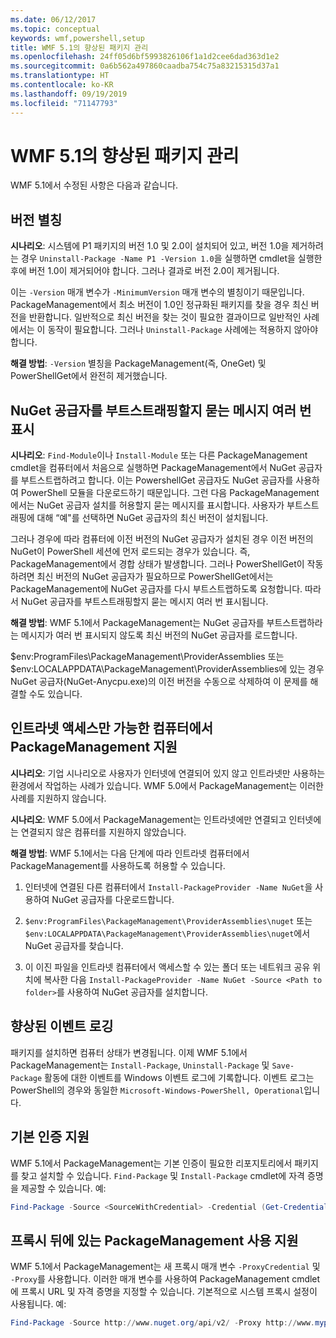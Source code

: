 ```yaml
---
ms.date: 06/12/2017
ms.topic: conceptual
keywords: wmf,powershell,setup
title: WMF 5.1의 향상된 패키지 관리
ms.openlocfilehash: 24ff05d6bf5993826106f1a1d2cee6dad363d1e2
ms.sourcegitcommit: 0a6b562a497860caadba754c75a83215315d37a1
ms.translationtype: HT
ms.contentlocale: ko-KR
ms.lasthandoff: 09/19/2019
ms.locfileid: "71147793"
---
```

# <a name="improvements-to-package-management-in-wmf-51"></a>WMF 5.1의 향상된 패키지 관리

WMF 5.1에서 수정된 사항은 다음과 같습니다.

## <a name="version-alias"></a>버전 별칭

**시나리오**: 시스템에 P1 패키지의 버전 1.0 및 2.0이 설치되어 있고, 버전 1.0을 제거하려는 경우 `Uninstall-Package -Name P1 -Version 1.0`을 실행하면 cmdlet을 실행한 후에 버전 1.0이 제거되어야 합니다. 그러나 결과로 버전 2.0이 제거됩니다.

이는 `-Version` 매개 변수가 `-MinimumVersion` 매개 변수의 별칭이기 때문입니다. PackageManagement에서 최소 버전이 1.0인 정규화된 패키지를 찾을 경우 최신 버전을 반환합니다. 일반적으로 최신 버전을 찾는 것이 필요한 결과이므로 일반적인 사례에서는 이 동작이 필요합니다. 그러나 `Uninstall-Package` 사례에는 적용하지 않아야 합니다.

**해결 방법**: `-Version` 별칭을 PackageManagement(즉, OneGet) 및 PowerShellGet에서 완전히 제거했습니다.

## <a name="multiple-prompts-for-bootstrapping-the-nuget-provider"></a>NuGet 공급자를 부트스트래핑할지 묻는 메시지 여러 번 표시

**시나리오**: `Find-Module`이나 `Install-Module` 또는 다른 PackageManagement cmdlet을 컴퓨터에서 처음으로 실행하면 PackageManagement에서 NuGet 공급자를 부트스트랩하려고 합니다. 이는 PowershellGet 공급자도 NuGet 공급자를 사용하여 PowerShell 모듈을 다운로드하기 때문입니다.
그런 다음 PackageManagement에서는 NuGet 공급자 설치를 허용할지 묻는 메시지를 표시합니다. 사용자가 부트스트래핑에 대해 “예"를 선택하면 NuGet 공급자의 최신 버전이 설치됩니다.

그러나 경우에 따라 컴퓨터에 이전 버전의 NuGet 공급자가 설치된 경우 이전 버전의 NuGet이 PowerShell 세션에 먼저 로드되는 경우가 있습니다. 즉, PackageManagement에서 경합 상태가 발생합니다. 그러나 PowerShellGet이 작동하려면 최신 버전의 NuGet 공급자가 필요하므로 PowerShellGet에서는 PackageManagement에 NuGet 공급자를 다시 부트스트랩하도록 요청합니다.
따라서 NuGet 공급자를 부트스트래핑할지 묻는 메시지 여러 번 표시됩니다.

**해결 방법**: WMF 5.1에서 PackageManagement는 NuGet 공급자를 부트스트랩하라는 메시지가 여러 번 표시되지 않도록 최신 버전의 NuGet 공급자를 로드합니다.

$env:ProgramFiles\PackageManagement\ProviderAssemblies 또는 $env:LOCALAPPDATA\PackageManagement\ProviderAssemblies에 있는 경우 NuGet 공급자(NuGet-Anycpu.exe)의 이전 버전을 수동으로 삭제하여 이 문제를 해결할 수도 있습니다.

## <a name="support-for-packagemanagement-on-computers-with-intranet-access-only"></a>인트라넷 액세스만 가능한 컴퓨터에서 PackageManagement 지원

**시나리오**: 기업 시나리오로 사용자가 인터넷에 연결되어 있지 않고 인트라넷만 사용하는 환경에서 작업하는 사례가 있습니다. WMF 5.0에서 PackageManagement는 이러한 사례를 지원하지 않습니다.

**시나리오**: WMF 5.0에서 PackageManagement는 인트라넷에만 연결되고 인터넷에는 연결되지 않은 컴퓨터를 지원하지 않았습니다.

**해결 방법**: WMF 5.1에서는 다음 단계에 따라 인트라넷 컴퓨터에서 PackageManagement를 사용하도록 허용할 수 있습니다.

1. 인터넷에 연결된 다른 컴퓨터에서 `Install-PackageProvider -Name NuGet`을 사용하여 NuGet 공급자를 다운로드합니다.

2. `$env:ProgramFiles\PackageManagement\ProviderAssemblies\nuget` 또는 `$env:LOCALAPPDATA\PackageManagement\ProviderAssemblies\nuget`에서 NuGet 공급자를 찾습니다.

3. 이 이진 파일을 인트라넷 컴퓨터에서 액세스할 수 있는 폴더 또는 네트워크 공유 위치에 복사한 다음 `Install-PackageProvider -Name NuGet -Source <Path to folder>`를 사용하여 NuGet 공급자를 설치합니다.


## <a name="event-logging-improvements"></a>향상된 이벤트 로깅

패키지를 설치하면 컴퓨터 상태가 변경됩니다. 이제 WMF 5.1에서 PackageManagement는 `Install-Package`, `Uninstall-Package` 및 `Save-Package` 활동에 대한 이벤트를 Windows 이벤트 로그에 기록합니다. 이벤트 로그는 PowerShell의 경우와 동일한 `Microsoft-Windows-PowerShell, Operational`입니다.

## <a name="support-for-basic-authentication"></a>기본 인증 지원

WMF 5.1에서 PackageManagement는 기본 인증이 필요한 리포지토리에서 패키지를 찾고 설치할 수 있습니다. `Find-Package` 및 `Install-Package` cmdlet에 자격 증명을 제공할 수 있습니다. 예:

```powershell
Find-Package -Source <SourceWithCredential> -Credential (Get-Credential)
```

## <a name="support-for-using-packagemanagement-behind-a-proxy"></a>프록시 뒤에 있는 PackageManagement 사용 지원

WMF 5.1에서 PackageManagement는 새 프록시 매개 변수 `-ProxyCredential` 및 `-Proxy`를 사용합니다. 이러한 매개 변수를 사용하여 PackageManagement cmdlet에 프록시 URL 및 자격 증명을 지정할 수 있습니다. 기본적으로 시스템 프록시 설정이 사용됩니다. 예:

```powershell
Find-Package -Source http://www.nuget.org/api/v2/ -Proxy http://www.myproxyserver.com -ProxyCredential (Get-Credential)
```
